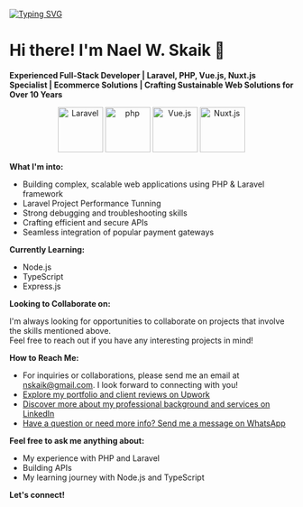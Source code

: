 [![Typing SVG](https://readme-typing-svg.herokuapp.com?font=Fira+Code&pause=1000&center=true&random=true&width=800&lines=Welcome+to+my+GitHub+Profile)](https://git.io/typing-svg)

# Hi there! I'm Nael W. Skaik 👋

**Experienced Full-Stack Developer | Laravel, PHP, Vue.js, Nuxt.js Specialist | Ecommerce Solutions | Crafting Sustainable Web Solutions for Over 10 Years**

<div align="center">
	<img width="80" src="https://github.com/marwin1991/profile-technology-icons/assets/25181517/afcf1c98-544e-41fb-bf44-edba5e62809a" alt="Laravel" title="Laravel"/>
    <img width="80" src="https://user-images.githubusercontent.com/25181517/183570228-6a040b9f-3ddf-47a2-a201-743121dac664.png" alt="php" title="php"/>
    <img width="80" src="https://user-images.githubusercontent.com/25181517/117448124-a2da9800-af3e-11eb-85d2-bd1b69b65603.png" alt="Vue.js" title="Vue.js"/>
	<img width="80" src="https://github.com/marwin1991/profile-technology-icons/assets/136815194/ebd92b15-970a-45b8-8c4c-0ecf69b17cdc" alt="Nuxt.js" title="Nuxt.js"/>
</div>

**What I'm into:**

- Building complex, scalable web applications using PHP & Laravel framework
- Laravel Project Performance Tunning ️
- Strong debugging and troubleshooting skills
- Crafting efficient and secure APIs
- Seamless integration of popular payment gateways

**Currently Learning:**

- ️Node.js
- TypeScript
- Express.js

**Looking to Collaborate on:**

I'm always looking for opportunities to collaborate on projects that involve the skills mentioned above.  
Feel free to reach out if you have any interesting projects in mind!

**How to Reach Me:**

- For inquiries or collaborations, please send me an email at nskaik@gmail.com. I look forward to connecting with you!
- [Explore my portfolio and client reviews on Upwork](https://www.upwork.com/freelancers/nskaik)
- [Discover more about my professional background and services on LinkedIn](https://www.linkedin.com/in/nskaik/)
- [Have a question or need more info? Send me a message on WhatsApp](https://api.whatsapp.com/send?phone=201555118668&text=Hello%20Nael%2C%20I%20am%20interested%20in%20learning%20more%20about%20your%20web%20development%20services.%20Could%20you%20please%20provide%20more%20details%3F)

<!--
**Fun Fact:**

[Add a fun fact about yourself here!]
-->

**Feel free to ask me anything about:**

- My experience with PHP and Laravel
- Building APIs
- My learning journey with Node.js and TypeScript

**Let's connect!**
